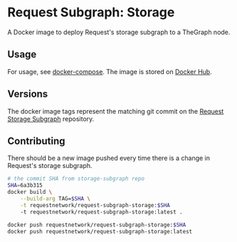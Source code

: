 # Request Subgraph: Storage

A Docker image to deploy Request's storage subgraph to a TheGraph node. 

## Usage 

For usage, see [docker-compose](../docker.compose.yml). The image is stored on [Docker Hub](https://hub.docker.com/r/requestnetwork/request-subgraph-storage).

## Versions

The docker image tags represent the matching git commit on the [Request Storage Subgraph](https://github.com/RequestNetwork/storage-subgraph) repository.


## Contributing

There should be a new image pushed every time there is a change in Request's storage subgraph.

```bash
# the commit SHA from storage-subgraph repo
SHA=6a3b315
docker build \
    --build-arg TAG=$SHA \
    -t requestnetwork/request-subgraph-storage:$SHA
    -t requestnetwork/request-subgraph-storage:latest .

docker push requestnetwork/request-subgraph-storage:$SHA
docker push requestnetwork/request-subgraph-storage:latest
```